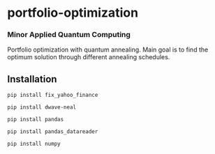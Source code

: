 # portfolio-optimization
### Minor Applied Quantum Computing 

Portfolio optimization with quantum annealing. Main goal is to find the optimum solution through different annealing schedules. 


## Installation

``` 
pip install fix_yahoo_finance 
```

``` 
pip install dwave-neal 
```

``` 
pip install pandas 
```

``` 
pip install pandas_datareader 
```

``` 
pip install numpy 
```
